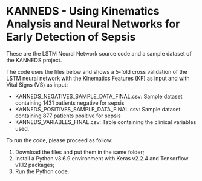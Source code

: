# KANNEDS - Using Kinematics Analysis and Neural Networks for Early Detection of Sepsis

These are the LSTM Neural Network source code and a sample dataset of the KANNEDS project. 

The code uses the files below and shows a 5-fold cross validation of the LSTM neural network with the Kinematics Features (KF) as input and with Vital Signs (VS) as input:
-	KANNEDS_NEGATIVES_SAMPLE_DATA_FINAL.csv: Sample dataset containing 1431 patients negative for sepsis
-	KANNEDS_POSITIVES_SAMPLE_DATA_FINAL.csv: Sample dataset containing 877 patients positive for sepsis
-	KANNEDS_VARIABLES_FINAL.csv: Table containing the clinical variables used.
   
To run the code, please proceed as follow:
1.	Download the files and put them in the same folder;
2.	Install a Python v3.6.9 environment with Keras v2.2.4 and Tensorflow v1.12 packages;
3.	Run the Python code. 
